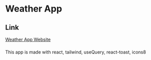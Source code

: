 # Weather App

## Link
[Weather App Website]("https://yarden-weather-app.netlify.app")

### 
This app is made with react, tailwind, useQuery, react-toast, icons8